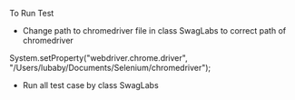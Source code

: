 To Run Test
- Change path to chromedriver file in class SwagLabs to correct path of chromedriver

System.setProperty("webdriver.chrome.driver", "/Users/lubaby/Documents/Selenium/chromedriver");

- Run all test case by class SwagLabs
